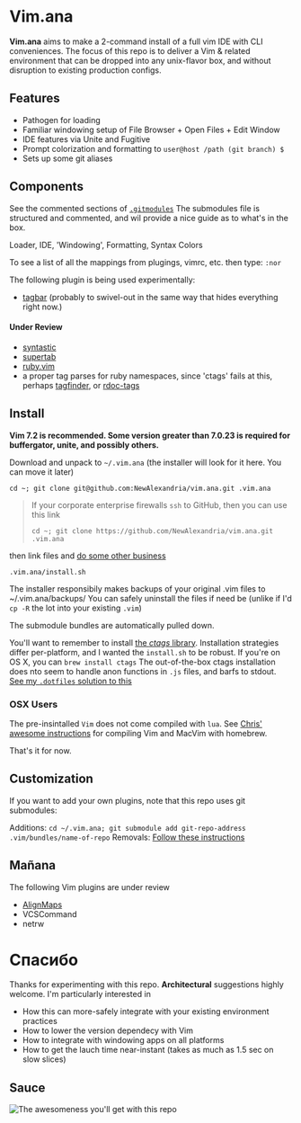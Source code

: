 # Vim.ana #

**Vim.ana** aims to make a 2-command install of a full vim IDE with CLI conveniences.  The focus of this repo is to deliver a Vim & related environment that can be dropped into any unix-flavor box, and without disruption to existing production configs.

## Features ##
* Pathogen for loading
* Familiar windowing setup of File Browser + Open Files + Edit Window
* IDE features via Unite and Fugitive
* Prompt colorization and formatting to `user@host /path (git branch) $`
* Sets up some git aliases

## Components ##

See the commented sections of [`.gitmodules`](https://github.com/NewAlexandria/vim.ana/blob/master/.gitmodules)
The submodules file is structured and commented, and wil provide a nice guide as to what's in the box.

   Loader, IDE, 'Windowing', Formatting, Syntax Colors

To see a list of all the mappings from plugings, vimrc, etc. then type: `:nor`


The following plugin is being used experimentally:

- [tagbar](https://github.com/majutsushi/tagbar) (probably to swivel-out in the same way that <leader-w> hides everything right now.)

#### Under Review ####

- [syntastic](https://github.com/scrooloose/syntastic)
- [supertab](https://github.com/ervandew/supertab)
- [ruby.vim](https://github.com/vim-ruby/vim-ruby)
- a proper tag parses for ruby namespaces, since 'ctags' fails at this, perhaps [tagfinder](http://andrewradev.com/2011/10/15/vim-and-ctags-finding-tag-definitions/), or [rdoc-tags](https://github.com/rdoc/rdoc-tags)


## Install ##
**Vim 7.2 is recommended.  Some version greater than 7.0.23 is required for buffergator, unite, and possibly others.**

Download and unpack to `~/.vim.ana` (the installer will look for it here. You can move it later)

` cd ~; git clone git@github.com:NewAlexandria/vim.ana.git .vim.ana `

> If your corporate enterprise firewalls `ssh` to GitHub, then you can use this link
> 
> ` cd ~; git clone https://github.com/NewAlexandria/vim.ana.git .vim.ana `

then link files and [do some other business](https://github.com/NewAlexandria/vim.ana/blob/master/install.sh)

` .vim.ana/install.sh `

The installer responsibily makes backups of your original .vim files to ~/.vim.ana/backups/  You can safely uninstall the files if need be (unlike if I'd `cp -R` the lot into your existing `.vim`)

The submodule bundles are automatically pulled down.

You'll want to remember to install [the *ctags* library](http://ctags.sourceforge.net/).  Installation strategies differ per-platform, and I wanted the `install.sh` to be robust.  If you're on OS X, you can ``brew install ctags``
The out-of-the-box ctags installation does nto seem to handle anon functions in `.js` files, and barfs to stdout.  [See my `.dotfiles` solution to this](https://github.com/NewAlexandria/dotfiles/blob/master/ctags)

### OSX Users ###

The pre-insintalled `Vim` does not come compiled with `lua`.  See [Chris' awesome instructions](http://bit.ly/16x7AUt) for compiling Vim and MacVim with homebrew.

That's it for now.

## Customization ##

If you want to add your own plugins, note that this repo uses git submodules:

Additions: `cd ~/.vim.ana; git submodule add git-repo-address .vim/bundles/name-of-repo`
Removals:  [Follow these instructions](http://stackoverflow.com/questions/1260748/how-do-i-remove-a-git-submodule)


## Mañana ##

The following Vim plugins are under review

* [AlignMaps](http://www.drchip.org/astronaut/vim/align.html)
* VCSCommand
* netrw

# Спасибо #

Thanks for experimenting with this repo. **Architectural** suggestions highly welcome. I'm particularly interested in 

* How this can more-safely integrate with your existing environment practices
* How to lower the version dependecy with Vim
* How to integrate with windowing apps on all platforms
* How to get the lauch time near-instant (takes as much as 1.5 sec on slow slices)

## Sauce ##

![The awesomeness you'll get with this repo](http://i.imgur.com/p262L.png)
